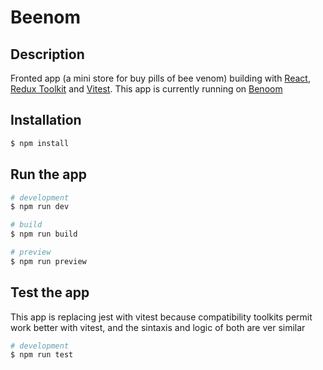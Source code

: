 # Beenom

## Description

Fronted app (a mini store for buy pills of bee venom) building with [React](https://github.com/facebook/react), [Redux Toolkit](https://github.com/reduxjs/redux-toolkit) and [Vitest](https://github.com/vitest-dev/vitest). This app is currently running on [Benoom](https://main.duti2yym2fsml.amplifyapp.com/)

## Installation

```bash
$ npm install
```

## Run the app

```bash
# development
$ npm run dev

# build
$ npm run build

# preview
$ npm run preview
```

## Test the app

This app is replacing jest with vitest because compatibility toolkits permit work better with vitest, and the sintaxis and logic of both are ver similar

```bash
# development
$ npm run test
```

